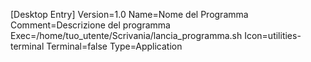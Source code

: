 [Desktop Entry]
Version=1.0
Name=Nome del Programma
Comment=Descrizione del programma
Exec=/home/tuo_utente/Scrivania/lancia_programma.sh
Icon=utilities-terminal
Terminal=false
Type=Application
